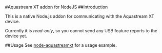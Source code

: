 #Aquastream XT addon for NodeJS
##Introduction

This is a native Node.js addon for communicating with the Aquastream XT device.

Currently it is *read-only*, so you cannot send any USB feature reports to the device yet.

##Usage
See [node-aquastreamxt](https://github.com/adick/node-aquastreamxt) for a usage example.
